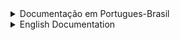 <details>
<summary style="font-size:14px">Documentação em Portugues-Brasil</summary>
<p>

# § memória

``` c
int32_t mem[INT16_MAX];
``` 

|  estrutura da memória  | tamanho (hex)  |
|------------------------|----------------|
| memória de dados       | 0000  - 1110   |
| memória de instruções  | 1110  - ffff   |

essa maquina virtual usa uma **memória de 32 bits** e **16 bits para endereços**

exemplo:
``` c
// address    contents
mem[0x0000] = 00030001;
mem[0x0001] = 00010000;
``` 
os endereços podem ir de 0000 à ffff enquanto seus conteúdos podem ir de 00000000 à ffffffff

### por que os endereços são organizados assim?
porque as instruções usam **16 para o opcode** e **16 bits para o operando**, portanto, uma instrução tipo: *jmp 1112* pode apenas usar 16 bits como parâmetro, e pode ser representada na memória da seguinte maneira:

``` c
mem[0x0000] = 000d1112;   // jmp 0x1112
``` 
sendo *000d* o valor do opcode JMP e *1112* sendo seu parâmetro 

# § registers
``` c
// registers
struct reg {
    int32_t pc, cir, mar, mbr, acc;
} reg;
```

this virtual machine has 5 registers.
- pc = program counter
- cir = current instruction register
- mar = memory address register
- acc = accumulator

there is also an additional "register" that just points out whether the machine is running or not 
``` c
bool running = true;
```
>  it is deffined to be true by default

# § instructions 
the following table represents the value, mnemonic and effect of each instruction
### LDA
- LDA stands for "Load Accumulator"
- it receives an address as parameter and loads the accumulator with the value located at that address
### STO
- STO stands for "Store"
- it receives an address as parameter and loads that address with the value inside the accumulator
### CLA
- CLA stands for "Clear Accumulator"
- it receives no parameter and clears the accumulator, setting it's value to 0

### ADD
- ADD stands for "Add"
- it receives an address as parameter and adds the accumulator with the value located at that address
### SUB
- SUB stands for "Subtract"
- it receives an address as parameter and subtracts the accumulator with the value located at that address
### MUL
- MUL stands for "Multiply"
- it receives an address as parameter and multiplies the accumulator with the value located at that address
### DIV
- DIV stands for "Devide"
- it receives an address as parameter and devides the accumulator with the value located at that address

### AND
- AND stands for "logical AND"
- it receives an address as parameter and ands(&) the accumulator with the value located at that address
### OR
- OR stands for "logical OR"
- it receives an address as parameter and ors(|) the accumulator with the value located at that address
### XOR
- XOR stands for "logical Exclusive OR"
- it receives an address as parameter and xors(^) the accumulator with the value located at that address

### SHL
- SHL stands for "logical Shift Left"
- it receives an address as parameter and shifts the accumulator to the left with the value located at that address
### SHR
- SHR stands for "logical Shift Right"
- it receives an address as parameter and shifts the accumulator to the right with the value located at that address

### JMP
- JMP stands for "Jump"
- it receives an address as parameter and sets the PC to point to that address
### JGE
- JGE stands for "Jump if Greater or Equal"
- it receives an address as parameter and sets the PC to point to that address if the accumulator is greater or equal to 0
### JNE
- JNE stands for "Jump if Not Equal"
- it receives an address as parameter and sets the PC to point to that address if the accumulator is different than 0
### JAC
- JNE stands for "Jump Accumulator"
- it receives no parameter and sets the PC to point to the accumulator

<img src="img/table.jpg">

</p></details>


<details>
<summary style="font-size:14px">English Documentation</summary>
<p>

# § memory

``` c
int32_t mem[INT16_MAX];
``` 

|  memory structure  | range (in hex) |
|--------------------|----------------|
| data memory        | 0000  - 1110   |
| instruction memory | 1110  - ffff   |

this virtual machine uses a **32 bit memory** with **16 bit addresses**

example:
``` c
// address    contents
mem[0x0000] = 00030001;
mem[0x0001] = 00010000;
``` 
addresses can range from 0000 to ffff while the contents of each address can range from 00000000 to ffffffff

### why are addresses organized like this?
because instructions have **16 bits for opcode** and **16 bits for operand**, thus, an instruction like *jmp 1112* can only take 16 bits as parameter, and can be represented in memory as:

``` c
mem[0x0000] = 000d1112;   // jmp 0x1112
``` 
with *000d* being the value for the opcode JMP and *1112* as being the location in memory to where to jump

# § registers
``` c
// registers
struct reg {
    int32_t pc, cir, mar, mbr, acc;
} reg;
```

this virtual machine has 5 registers.
- pc = program counter
- cir = current instruction register
- mar = memory address register
- acc = accumulator

there is also an additional "register" that just points out whether the machine is running or not 
``` c
bool running = true;
```
>  it is deffined to be true by default

# § instructions 
the following table represents the value, mnemonic and effect of each instruction
### LDA
- LDA stands for "Load Accumulator"
- it receives an address as parameter and loads the accumulator with the value located at that address
### STO
- STO stands for "Store"
- it receives an address as parameter and loads that address with the value inside the accumulator
### CLA
- CLA stands for "Clear Accumulator"
- it receives no parameter and clears the accumulator, setting it's value to 0

### ADD
- ADD stands for "Add"
- it receives an address as parameter and adds the accumulator with the value located at that address
### SUB
- SUB stands for "Subtract"
- it receives an address as parameter and subtracts the accumulator with the value located at that address
### MUL
- MUL stands for "Multiply"
- it receives an address as parameter and multiplies the accumulator with the value located at that address
### DIV
- DIV stands for "Devide"
- it receives an address as parameter and devides the accumulator with the value located at that address

### AND
- AND stands for "logical AND"
- it receives an address as parameter and ands(&) the accumulator with the value located at that address
### OR
- OR stands for "logical OR"
- it receives an address as parameter and ors(|) the accumulator with the value located at that address
### XOR
- XOR stands for "logical Exclusive OR"
- it receives an address as parameter and xors(^) the accumulator with the value located at that address

### SHL
- SHL stands for "logical Shift Left"
- it receives an address as parameter and shifts the accumulator to the left with the value located at that address
### SHR
- SHR stands for "logical Shift Right"
- it receives an address as parameter and shifts the accumulator to the right with the value located at that address

### JMP
- JMP stands for "Jump"
- it receives an address as parameter and sets the PC to point to that address
### JGE
- JGE stands for "Jump if Greater or Equal"
- it receives an address as parameter and sets the PC to point to that address if the accumulator is greater or equal to 0
### JNE
- JNE stands for "Jump if Not Equal"
- it receives an address as parameter and sets the PC to point to that address if the accumulator is different than 0
### JAC
- JNE stands for "Jump Accumulator"
- it receives no parameter and sets the PC to point to the accumulator

<img src="img/table.jpg">

</p></details>
